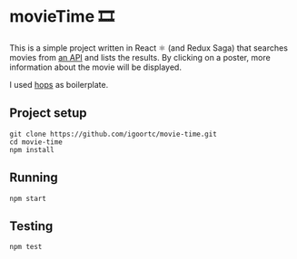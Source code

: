 # movieTime 🎞
This is a simple project written in React ⚛️ (and Redux Saga) that searches movies from [an API](https://developers.themoviedb.org) and lists the results. By clicking on a poster, more information about the movie will be displayed.

I used [hops](https://github.com/xing/hops) as boilerplate.

## Project setup
```
git clone https://github.com/igoortc/movie-time.git
cd movie-time
npm install
```

## Running
```
npm start
```

## Testing
```
npm test
```